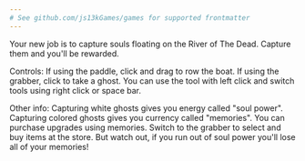 ```yaml
---
# See github.com/js13kGames/games for supported frontmatter
---
```

Your new job is to capture souls floating on the River of The Dead. Capture them and you'll be rewarded.

Controls:
If using the paddle, click and drag to row the boat.
If using the grabber, click to take a ghost.
You can use the tool with left click and switch tools using right click or space bar.

Other info:
Capturing white ghosts gives you energy called "soul power".
Capturing colored ghosts gives you currency called "memories".
You can purchase upgrades using memories. Switch to the grabber to select and buy items at the store. But watch out, if you run out of soul power you'll lose all of your memories!